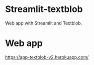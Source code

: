 # Streamlit-textblob
Web app with Streamlit and Textblob.

# Web app
https://app-textblob-v2.herokuapp.com/
